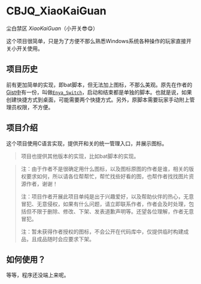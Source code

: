 # CBJQ_XiaoKaiGuan

尘白禁区 *XiaoKaiGuan*（小开关😎😋）

这个项目很简单，只是为了方便不那么熟悉Windows系统各种操作的玩家直接开关小开关使用。

## 项目历史

前有更加简单的实现，即bat脚本，但无法加上图标，不那么美观。原先在作者的[Gist中](https://gist.github.com/LiuJiewenTT/ef6966810da80200fce8a3e8ff13e69e)有一份，叫做[`Enya_Switch`](alters/Enya_Switch/README.md)，启动和结束都是单独的脚本。也就是说，如果创建快捷方式到桌面，可能需要两个快捷方式。另外，原脚本需要玩家手动附上管理员权限，不方便。

## 项目介绍

这个项目使用C语言实现，提供开和关的统一管理入口，并展示图标。

> 项目也提供其他版本的实现，比如bat脚本的实现。

> 注：由于作者不是很确定用什么图标，以及图标原图的作者是谁，相关的版权要求如何，所以请各位帮帮忙，帮忙找些好看的图，也帮作者找找图片资源作者，谢谢！
>
> 注：项目作者开展此项目单纯是出于兴趣爱好，以及帮助伙伴的热心，无意冒犯、无意侵权，如果有什么问题，请立即联系作者，作者会及时处理，包括但不限于删除、修改、下架、发表道歉声明等。还望各位理解，作者无意冒犯。
>
> 注：暂未获得作者授权的图标，不会公开在代码库中，仅提供临时构建成品，且成品随时会应要求下架。

## 如何使用？

等等，程序还没端上来呢。

